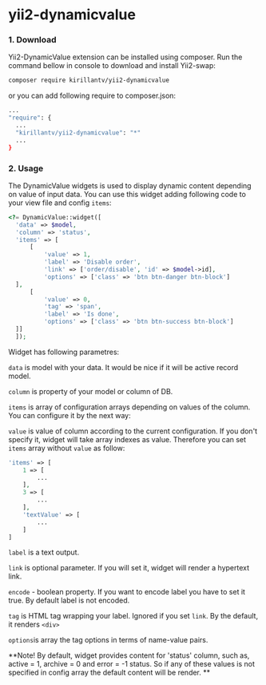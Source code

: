 # yii2-dynamicvalue

### 1. Download
Yii2-DynamicValue extension can be installed using composer. Run the command bellow in console to download 
and install Yii2-swap:

```bash
composer require kirillantv/yii2-dynamicvalue
```

or you can add following require to composer.json:
```bash
...
"require": {
  ...
  "kirillantv/yii2-dynamicvalue": "*"
  ...
}
```
### 2. Usage
The DynamicValue widgets is used to display dynamic content depending on value of input data. 
You can use this widget adding following code to your view file and config `items`:
```php
<?= DynamicValue::widget([
  'data' => $model,
  'column' => 'status',
  'items' => [
      [
          'value' => 1,
          'label' => 'Disable order',
          'link' => ['order/disable', 'id' => $model->id],
          'options' => ['class' => 'btn btn-danger btn-block']
  ],
      [
          'value' => 0,
          'tag' => 'span',
          'label' => 'Is done',
          'options' => ['class' => 'btn btn-success btn-block']
  ]]
  ]);
```
Widget has following parametres:

`data` is model with your data. It would be nice if it will be active record model.

`column` is property of your model or column of DB.

`items` is array of configuration arrays depending on values of the column. You can configure it
by the next way:

`value` is value of column according to the current configuration. If you don't specify it, widget will take 
array indexes as value. Therefore you can set `items` array without `value` as follow:
```php
'items' => [
    1 => [
        ...
    ],
    3 => [
        ...
    ],
    'textValue' => [
        ...
    ]
]
```

`label` is a text output.

`link` is optional parameter. If you will set it, widget will render a hypertext link.

`encode` - boolean property. If you want to encode label you have to set it true. By default label is not encoded.

`tag` is HTML tag wrapping your label. Ignored if you set `link`. By the default, it renders `<div>`

`options`is array the tag options in terms of name-value pairs.

**Note! By default, widget provides content for 'status' column, such as, active = 1, archive = 0 and error = -1 status.
So if any of these values is not specified in config array the default content will be render. **
